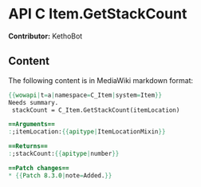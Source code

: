 # API C Item.GetStackCount

**Contributor:** KethoBot

## Content

The following content is in MediaWiki markdown format:

```mediawiki
{{wowapi|t=a|namespace=C_Item|system=Item}}
Needs summary.
 stackCount = C_Item.GetStackCount(itemLocation)

==Arguments==
:;itemLocation:{{apitype|ItemLocationMixin}}

==Returns==
:;stackCount:{{apitype|number}}

==Patch changes==
* {{Patch 8.3.0|note=Added.}}
```